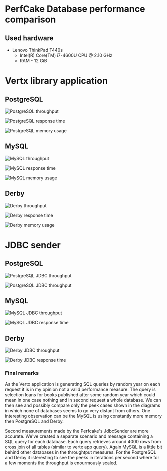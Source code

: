 
#  PerfCake Database performance comparison

## Used hardware
* Lenovo ThinkPad T440s
    * Intel(R) Core(TM) i7-4600U CPU @ 2.10 GHz
    * RAM - 12 GiB

# Vertx library application

## PostgreSQL

![PostgreSQL throughput](charts/postgres-throughput.png)

![PostgreSQL response time](charts/postgres-resp-time.png)

![PostgreSQL memory usage](charts/postgres-memory.png)


## MySQL

![MySQL throughput](charts/mysql-throughput.png)

![MySQL response time](charts/mysql-resp-time.png)

![MySQL memory usage](charts/mysql-memory.png)

## Derby

![Derby throughput](charts/derby-throughput.png)

![Derby response time](charts/derby-resp-time.png)

![Derby memory usage](charts/derby-memory.png)


# JDBC sender
 
## PostgreSQL

![PostgreSQL JDBC throughput](charts/postgres-jdbc-throughput.png)

![PostgreSQL JDBC throughput](charts/postgres-jdbc-resp-time.png)

## MySQL

![MySQL JDBC throughput](charts/mysql-jdbc-throughput.png)

![MySQL JDBC response time](charts/mysql-jdbc-resp-time.png)

## Derby

![Derby JDBC throughput](charts/derby-jdbc-throughput.png)

![Derby JDBC response time](charts/derby-jdbc-resp-time.png)

### Final remarks

As the Vertx application is generating SQL queries by random year on each request it is in my opinion not a valid performance measure. The query is selection loans for books published after some random year which could mean in one case nothing and in second request a whole database. We can then see and possibly compare only the peek cases shown in the diagrams in which none of databases seems to go very distant from others. One interesting observation can be the MySQL is using constantly more memory then PostgreSQL and Derby.

Second measurements made by the Perfcake's JdbcSender are more accurate. We've created a separate scenario and message containing a SQL query for each database. Each query retrieves around 4000 rows from cross join of all tables (similar to vertx app query). Again MySQL is a little bit behind other databases in the throughtput measures. For the PostgreSQL and Derby it isteresting to see the peeks in iterations per second where for a few moments the throughput is enourmously scaled.
 
